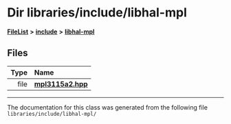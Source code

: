 

# Dir libraries/include/libhal-mpl



[**FileList**](files.md) **>** [**include**](dir_cba0faac6e93618a6e2539705915bd70.md) **>** [**libhal-mpl**](dir_938956f748520abcfe48f1edd19c1957.md)












## Files

| Type | Name |
| ---: | :--- |
| file | [**mpl3115a2.hpp**](mpl3115a2_8hpp.md) <br> |



























































------------------------------
The documentation for this class was generated from the following file `libraries/include/libhal-mpl/`

